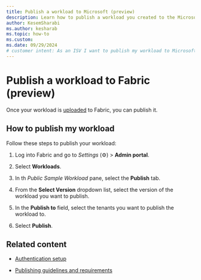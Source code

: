 ```yaml
---
title: Publish a workload to Microsoft (preview)
description: Learn how to publish a workload you created to the Microsoft Fabric portal so that it can be used by others.
author: KesemSharabi
ms.author: kesharab
ms.topic: how-to
ms.custom:
ms.date: 09/29/2024
# customer intent: As an ISV I want to publish my workload to Microsoft Fabric.
---
```


# Publish a workload to Fabric (preview)

Once your workload is [uploaded](manage-workload.md) to Fabric, you can publish it.

## How to publish my workload

Follow these steps to publish your workload:

1. Log into Fabric and go to *Settings* (&#9881;) > **Admin portal**.

2. Select **Workloads**.

3. In th *Public Sample Workload* pane, select the **Publish** tab.

4. From the **Select Version** dropdown list, select the version of the workload you want to publish.

5. In the **Publish to** field, select the tenants you want to publish the workload to.

6. Select **Publish**.

## Related content

* [Authentication setup](authentication-tutorial.md)

* [Publishing guidelines and requirements](./publish-workload-requirements.md)
